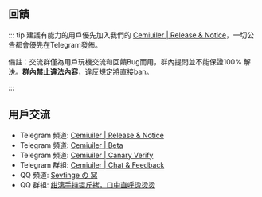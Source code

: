 ﻿## 回饋

::: tip 建議有能力的用戶優先加入我們的 [Cemiuiler | Release & Notice](https://t.me/s/cemiuiler_release)，一切公告都會優先在Telegram發佈。

備註：交流群僅為用戶玩機交流和回饋Bug而用，群內提問並不能保證100% 解決。**群內禁止違法內容**，違反規定將直接ban。 

:::
## 用戶交流

- Telegram 頻道: [Cemiuiler | Release & Notice](https://t.me/s/cemiuiler_release)
- Telegram 頻道: [Cemiuiler | Beta](https://t.me/s/cemiuiler_beta)
- Telegram 頻道: [Cemiuiler | Canary Verify](https://t.me/s/cemiuiler_canary_verify)
- Telegram 群組: [Cemiuiler | Chat & Feedback](https://t.me/cemiuiler)
- QQ 頻道: [Sevtinge の 窝](https://pd.qq.com/s/35ooe0ssj)
- QQ 群組: [绀漓手持锟斤拷，口中直呼烫烫烫](https://jq.qq.com/?_wv=1027&k=TedCJq8V)
